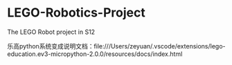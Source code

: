 # LEGO-Robotics-Project
The LEGO Robot project in S12

乐高python系统变成说明文档：file:///Users/zeyuan/.vscode/extensions/lego-education.ev3-micropython-2.0.0/resources/docs/index.html
